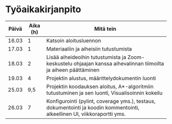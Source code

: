 # Työaikakirjanpito

Päivä | Aika (h) | Mitä tein
------|----------|----------
16.03 | 1 | Katsoin aloitusluennon
17.03 | 1 | Materiaaliin ja aiheisiin tutustumista
18.03 | 2 | Lisää aiheideoihin tutustumista ja Zoom-keskustelu ohjaajan kanssa aihevalinnan tiimoilta ja aiheen päättäminen
19.03 | 4 | Projektin alustus, määrittelydokumentin luonti
25.03 | 9,5 | Projektin koodauksen aloitus, A*-algoritmiin tutustuminen ja sen luonti, Visualisoinnin kokeilu
26.03 | 7 | Konfigurointi (pylint, coverage yms.), testaus, dokumentointi ja koodin kommentointi, alkeellinen UI, viikkoraportti yms.
